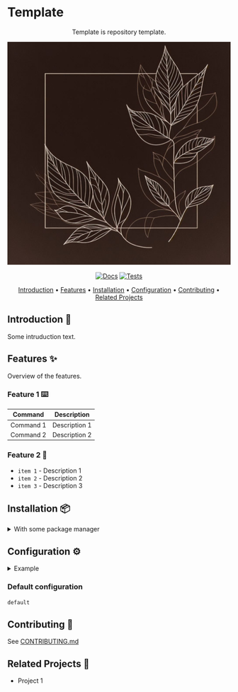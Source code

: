 # Template

<div align="center">

Template is repository template.

![Logo](./.github/images/image.jpg)

[![Docs](https://github.com/mackeper/SeshMgr.nvim/actions/workflows/docs.yml/badge.svg)](https://github.com/mackeper/SeshMgr.nvim/actions/workflows/docs.yml)
[![Tests](https://github.com/mackeper/SeshMgr.nvim/actions/workflows/tests.yml/badge.svg)](https://github.com/mackeper/SeshMgr.nvim/actions/workflows/tests.yml)

[Introduction](#introduction-wave) •
[Features](#features-sparkles) •
[Installation](#installation-package) •
[Configuration](#configuration-gear) •
[Contributing](#contributing-tada) •
[Related Projects](#related-projects-link)

</div>

## Introduction :wave:

Some intruduction text.

## Features :sparkles:

Overview of the features.

### Feature 1 :keyboard:

| Command | Description |
:-------------------------:|:-------------------------:
Command 1 | Description 1
Command 2 | Description 2

### Feature 2 :telescope:

- `item 1` - Description 1
- `item 2` - Description 2
- `item 3` - Description 3

## Installation :package:

<details>
<summary>With some package manager</summary>

```bash
sudo apt install <package>
```

</details>

## Configuration :gear:

<details>
<summary>Example</summary>

```bash
example
```

</details>

### Default configuration

```bash
default
```

## Contributing :tada:

See [CONTRIBUTING.md](./CONTRIBUTING.md)

## Related Projects :link:

- Project 1
